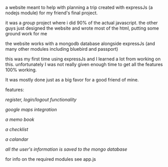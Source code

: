 a website meant to help with planning a trip created with expressJs (a nodejs module) for my friend's final project.

it was a *group* project where i did 90% of the actual javascript. the other guys just designed the website and wrote most of the html, putting some ground work for me

the website works with a mongodb database alongside expressJs (and many other modules including bluebird and passport)

this was my first time using expressJs and I learned a lot from working on this. unfortunately I was not really given enough time to get all the features 100% working. 

It was mostly done just as a big favor for a good friend of mine.

features:

*register, login/logout functionality*

*google maps integration*

*a memo book*

*a checklist*

*a calandar*

*all the user's information is saved to the mongo database*


for info on the required modules see app.js
